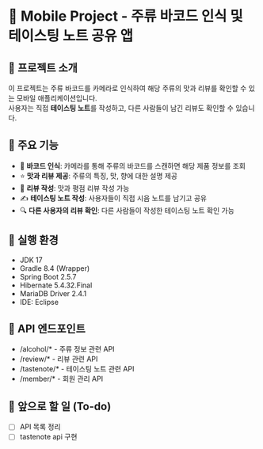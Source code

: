 # 🍷 Mobile Project - 주류 바코드 인식 및 테이스팅 노트 공유 앱

## 📌 프로젝트 소개
이 프로젝트는 주류 바코드를 카메라로 인식하여 해당 주류의 맛과 리뷰를 확인할 수 있는 모바일 애플리케이션입니다.  
사용자는 직접 **테이스팅 노트**를 작성하고, 다른 사람들이 남긴 리뷰도 확인할 수 있습니다.  

## 🎯 주요 기능
- 📸 **바코드 인식**: 카메라를 통해 주류의 바코드를 스캔하면 해당 제품 정보를 조회
- ⭐ **맛과 리뷰 제공**: 주류의 특징, 맛, 향에 대한 설명 제공
- 📱 **리뷰 작성**: 맛과 평점 리뷰 작성 가능
- ✍ **테이스팅 노트 작성**: 사용자들이 직접 시음 노트를 남기고 공유
- 🔍 **다른 사용자의 리뷰 확인**: 다른 사람들이 작성한 테이스팅 노트 확인 가능

## 🚀 실행 환경
- JDK 17
- Gradle 8.4 (Wrapper)
- Spring Boot 2.5.7
- Hibernate 5.4.32.Final
- MariaDB Driver 2.4.1
- IDE: Eclipse

## 🔗 API 엔드포인트
- /alcohol/* - 주류 정보 관련 API  
- /review/* - 리뷰 관련 API  
- /tastenote/* - 테이스팅 노트 관련 API  
- /member/* - 회원 관리 API

## 📌 앞으로 할 일 (To-do)

- [ ] API 목록 정리
- [ ] tastenote api 구현
